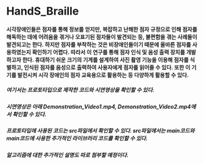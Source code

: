 # HandS_Braille
#### 시각장애인들은 점자를 통해 정보를 얻지만, 복잡하고 난해한 점자 규정으로 인해 점자를 해독하는 데에 어려움을 겪거나 오표기된 점자들이 발견되는 등, 불편함을 겪는 사례들이 발견되고는 한다. 하지만 점자를 부착하는 것은 비장애인들이기 때문에 올바른 점자를 사용하였는지 확인하기 어렵다. 따라서 이 연구를 통해 점자 인식 및 음성 출력 장치를 개발하고자 한다. 휴대하기 쉬운 크기의 기계를 설계하여 사진 촬영 기능을 이용해 점자를 식별하고, 인식된 점자를 음성으로 출력하여 사용자에게 점자를 읽어줄 수 있다. 또한 이 기기를 발전시켜 시각 장애인의 점자 교육용으로 활용하는 등 다양하게 활용할 수 있다.

##### 여기서는 프로토타입으로 제작한 코드와 시연영상을 확인할 수 있다.
##### 시연영상은 아래 Demonstration_Video1.mp4, Demonstration_Video2.mp4에서 확인할 수 있다. 
##### 프로토타입에 사용된 코드는 src파일에서 확인할 수 있다. src파일에서는 main코드와 main코드에 사용한 추가적인 라이브러리 코드를 확인할 수 있다.    
##### 알고리즘에 대한 추가적인 설명도 따로 첨부할 예정이다.
